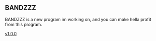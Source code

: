 ## BANDZZZ
BANDZZZ is a new program im working on, and you can make hella profit from this program.

[v1.0.0](bandzzz/images/v1.0.0.png)
